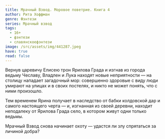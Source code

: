 ```yaml
---
title: Мрачный Взвод. Моровое поветрие. Книга 4
author: Рита Хоффман
genre: Фэнтези
series: Мрачный взвод
tags:
  - 16+
  - фэнтези
  - славянскоефэнтези
image: /src/assets/img/441287.jpeg
have: true
read: false
---
```

Вернув царевичу Елисею трон Ярилова Града и изгнав из города ведьму Чеславу, Владлен и Лука находят новые неприятности — на столицу нападает загадочный мор: совершенно здоровые с виду люди умирают на улицах и в своих постелях, и никто не может понять, что с ними произошло.

Тем временем Ярина получает в наследство от бабки колдовской дар и самого настоящего черта — и, изгнанная из своей деревни, находит неподалеку от Ярилова Града село, в котором живут одни только ведьмы.

Мрачный Взвод снова начинает охоту — удастся ли злу спрятаться за личиной добра?
